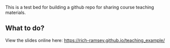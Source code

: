 This is a test bed for building a github repo for sharing course teaching materials.

## What to do?

View the slides online here: <https://rich-ramsey.github.io/teaching_example/>

